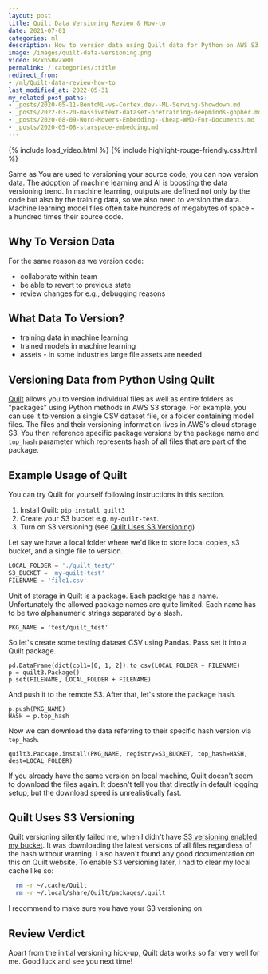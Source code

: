 ```yaml
---
layout: post
title: Quilt Data Versioning Review & How-to
date: 2021-07-01
categories: ml
description: How to version data using Quilt data for Python on AWS S3 for machine learning.
image: /images/quilt-data-versioning.png
video: RZxnSBw2xR0
permalink: /:categories/:title
redirect_from:
- /ml/Quilt-data-review-how-to
last_modified_at: 2022-05-31
my_related_post_paths:
- _posts/2020-05-11-BentoML-vs-Cortex.dev--ML-Serving-Showdown.md
- _posts/2022-03-20-massivetext-dataset-pretraining-deepminds-gopher.md
- _posts/2020-08-09-Word-Movers-Embedding--Cheap-WMD-For-Documents.md
- _posts/2020-05-08-starspace-embedding.md
---
```




{% include load_video.html %}
{% include highlight-rouge-friendly.css.html %}


Same as You are used to versioning your source code, you can now version data.
The adoption of machine learning and AI is boosting the data versioning trend.
In machine learning, outputs are defined not only by the code but also by the training data, so we also need to version the data.
Machine learning model files often take hundreds of megabytes of space - a hundred times their source code.



## Why To Version Data
For the same reason as we version code:
- collaborate within team
- be able to revert to previous state
- review changes for e.g., debugging reasons

## What Data To Version?
- training data in machine learning
- trained models in machine learning
- assets - in some industries large file assets are needed


## Versioning Data from Python Using Quilt
[Quilt](https://quiltdata.com/) allows you to version individual files as well as entire folders as "packages" using Python methods in AWS S3 storage.
For example, you can use it to version a single CSV dataset file, or a folder containing model files.
The files and their versioning information lives in AWS's cloud storage S3.
You then reference specific package versions by the package name and `top_hash` parameter which represents hash of all files that are part of the package.


## Example Usage of Quilt
You can try Quilt for yourself following instructions in this section.

1. Install Quilt: ``` pip install quilt3 ```
2. Create your S3 bucket e.g. `my-quilt-test`.
3. Turn on S3 versioning (see [Quilt Uses S3 Versioning](#quilt-uses-s3-versioning))

Let say we have a local folder where we'd like to store local copies, s3 bucket, and a single file to version.
```python
LOCAL_FOLDER = './quilt_test/'
S3_BUCKET = 'my-quilt-test'
FILENAME = 'file1.csv'
```

Unit of storage in Quilt is a package.
Each package has a name.
Unfortunately the allowed package names are quite limited.
Each name has to be two alphanumeric strings separated by a slash.

```
PKG_NAME = 'test/quilt_test'
```
So let's create some testing dataset CSV using Pandas.
Pass set it into a Quilt package.
```
pd.DataFrame(dict(col1=[0, 1, 2]).to_csv(LOCAL_FOLDER + FILENAME)
p = quilt3.Package()
p.set(FILENAME, LOCAL_FOLDER + FILENAME)
```

And push it to the remote S3. After that, let's store the package hash.

```
p.push(PKG_NAME)
HASH = p.top_hash
```

Now we can download the data referring to their specific hash version via `top_hash`.

```
quilt3.Package.install(PKG_NAME, registry=S3_BUCKET, top_hash=HASH, dest=LOCAL_FOLDER)
```

If you already have the same version on local machine,
Quilt doesn't seem to download the files again.
It doesn't tell you that directly in default logging setup,
but the download speed is unrealistically fast.


## Quilt Uses S3 Versioning

Quilt versioning silently failed me, when I didn't have [S3 versioning enabled my bucket](https://docs.aws.amazon.com/AmazonS3/latest/userguide/Versioning.html).
It was downloading the latest versions of all files regardless of the hash without warning.
I also haven't found any good documentation on this on Quilt website.
To enable S3 versioning later, I had to clear my local cache like so:

```bash
  rm -r ~/.cache/Quilt
  rm -r ~/.local/share/Quilt/packages/.quilt 
```

I recommend to make sure you have your S3 versioning on.

## Review Verdict

Apart from the initial versioning hick-up, Quilt data works so far very well for me.
Good luck and see you next time!